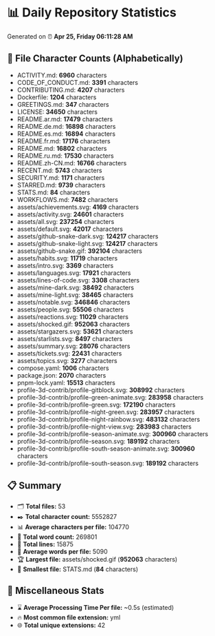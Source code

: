 # 📊 Daily Repository Statistics
Generated on ⏰ **Apr 25, Friday 06:11:28 AM**

## 📂 File Character Counts (Alphabetically)
- ACTIVITY.md: **6960** characters
- CODE_OF_CONDUCT.md: **3391** characters
- CONTRIBUTING.md: **4207** characters
- Dockerfile: **1204** characters
- GREETINGS.md: **347** characters
- LICENSE: **34650** characters
- README.ar.md: **17479** characters
- README.de.md: **16898** characters
- README.es.md: **16894** characters
- README.fr.md: **17176** characters
- README.md: **16802** characters
- README.ru.md: **17530** characters
- README.zh-CN.md: **16766** characters
- RECENT.md: **5743** characters
- SECURITY.md: **1171** characters
- STARRED.md: **9739** characters
- STATS.md: **84** characters
- WORKFLOWS.md: **7482** characters
- assets/achievements.svg: **4169** characters
- assets/activity.svg: **24601** characters
- assets/all.svg: **237254** characters
- assets/default.svg: **42017** characters
- assets/github-snake-dark.svg: **124217** characters
- assets/github-snake-light.svg: **124217** characters
- assets/github-snake.gif: **392104** characters
- assets/habits.svg: **11719** characters
- assets/intro.svg: **3369** characters
- assets/languages.svg: **17921** characters
- assets/lines-of-code.svg: **3308** characters
- assets/mine-dark.svg: **38492** characters
- assets/mine-light.svg: **38465** characters
- assets/notable.svg: **346846** characters
- assets/people.svg: **55506** characters
- assets/reactions.svg: **11029** characters
- assets/shocked.gif: **952063** characters
- assets/stargazers.svg: **53621** characters
- assets/starlists.svg: **8497** characters
- assets/summary.svg: **28076** characters
- assets/tickets.svg: **22431** characters
- assets/topics.svg: **3277** characters
- compose.yaml: **1006** characters
- package.json: **2070** characters
- pnpm-lock.yaml: **15513** characters
- profile-3d-contrib/profile-gitblock.svg: **308992** characters
- profile-3d-contrib/profile-green-animate.svg: **283958** characters
- profile-3d-contrib/profile-green.svg: **172190** characters
- profile-3d-contrib/profile-night-green.svg: **283957** characters
- profile-3d-contrib/profile-night-rainbow.svg: **483132** characters
- profile-3d-contrib/profile-night-view.svg: **283983** characters
- profile-3d-contrib/profile-season-animate.svg: **300960** characters
- profile-3d-contrib/profile-season.svg: **189192** characters
- profile-3d-contrib/profile-south-season-animate.svg: **300960** characters
- profile-3d-contrib/profile-south-season.svg: **189192** characters

## 📋 Summary
- 🗂️ **Total files:** 53
- ✒️ **Total character count:** 5552827
- 📊 **Average characters per file:** 104770
- 📝 **Total word count:** 269801
- 🧾 **Total lines:** 15875
- 📐 **Average words per file:** 5090
- 🏆 **Largest file:** assets/shocked.gif (**952063** characters)
- 🥉 **Smallest file:** STATS.md (**84** characters)

## 🌟 Miscellaneous Stats
- ⌛ **Average Processing Time Per file:** ~0.5s (estimated)
- 🔥 **Most common file extension:** yml
- 🌐 **Total unique extensions:** 42
